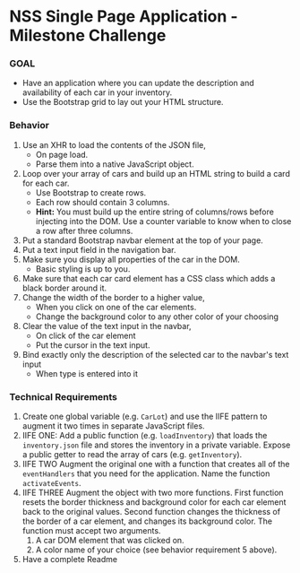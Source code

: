 # NSS Single Page Application - Milestone Challenge

### GOAL

 - Have an application where you can update the description and availability of each car in your inventory. 
 - Use the Bootstrap grid to lay out your HTML structure.

### Behavior

<!-- 1. Create an array of cars in the `inventory.json` file. 
	- Put at least three cars in the array. -->
1. Use an XHR to load the contents of the JSON file, 
	- On page load.
	- Parse them into a native JavaScript object.
1. Loop over your array of cars and build up an HTML string to build a card for each car.
	- Use Bootstrap to create rows.
	- Each row should contain 3 columns.
	- <!-- Have a parent element with a class of `container`. --> 
		__Hint:__ You must build up the entire string of columns/rows before injecting into the DOM. 
		Use a counter variable to know when to close a row after three columns.
1. Put a standard Bootstrap navbar element at the top of your page.
1. Put a text input field in the navigation bar.
1. Make sure you display all properties of the car in the DOM. 
	- Basic styling is up to you.
1. Make sure that each car card element has a CSS class which adds a black border around it.
1. Change the width of the border to a higher value, 
	- When you click on one of the car elements.
	- Change the background color to any other color of your choosing
1. Clear the value of the text input in the navbar, 
	- On click of the car element
	- Put the cursor in the text input.
1. Bind exactly only the description of the selected car to the navbar's text input
	- When type is entered into it

### Technical Requirements

1. Create one global variable (e.g. `CarLot`) and use the IIFE pattern to augment it two times in separate JavaScript files.
1. IIFE ONE:
	Add a public function (e.g. `loadInventory`) that loads the `inventory.json` file and stores the inventory in a private variable.
	Expose a public getter to read the array of cars (e.g. `getInventory`).
1. IIFE TWO 
	Augment the original one with a function that creates all of the `eventHandlers` that you need for the application. Name the function `activateEvents`.
1. IIFE THREE 
	Augment the object with two more functions. 
		First function resets the border thickness and background color for each car element back to the original values. Second function changes the thickness of the border of a car element, and changes its background color. The function must accept two arguments.
    1. A car DOM element that was clicked on.
    1. A color name of your choice (see behavior requirement 5 above).
1. Have a complete Readme

